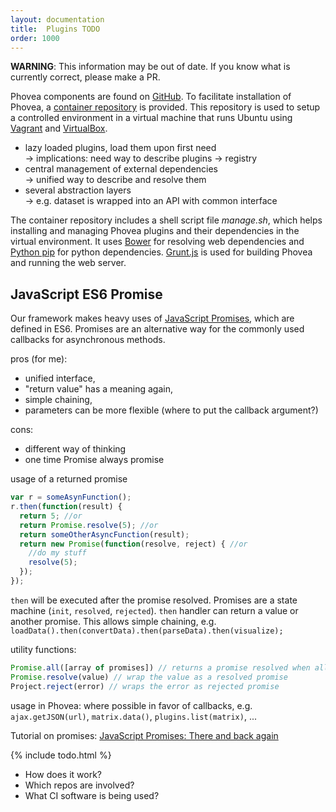 ```yaml
---
layout: documentation
title:  Plugins TODO
order: 1000
---
```


**WARNING**: This information may be out of date.
If you know what is currently correct, please make a PR.

Phovea components are found on [GitHub](https://github.com/phovea). To facilitate installation of Phovea, a [container repository](https://github.com/phovea/phovea_web_container) is provided. This repository is used to setup a controlled environment in a virtual machine that runs Ubuntu using [Vagrant](https://www.vagrantup.com/) and [VirtualBox](https://www.virtualbox.org/). 

* lazy loaded plugins, load them upon first need <br>
   -> implications: need way to describe plugins -> registry
* central management of external dependencies <br>
   -> unified way to describe and resolve them
* several abstraction layers <br>
   -> e.g. dataset is wrapped into an API with common interface

The container repository includes a shell script file *manage.sh*, which helps installing and managing Phovea plugins and their dependencies in the virtual environment. It uses [Bower](http://bower.io/) for resolving web dependencies and [Python pip](https://pypi.python.org/pypi/pip) for python dependencies. [Grunt.js](http://gruntjs.com/) is used for building Phovea and running the web server.

## JavaScript ES6 Promise

Our framework makes heavy uses of [JavaScript Promises](http://www.promises.org), which are defined in ES6. Promises are an alternative way for the commonly used callbacks for asynchronous methods. 

pros (for me):

* unified interface,
* "return value" has a meaning again,
* simple chaining,
* parameters can be more flexible (where to put the callback argument?)

cons:

* different way of thinking
* one time Promise always promise

usage of a returned promise
```javascript
var r = someAsynFunction();
r.then(function(result) {
  return 5; //or
  return Promise.resolve(5); //or
  return someOtherAsyncFunction(result);
  return new Promise(function(resolve, reject) { //or
    //do my stuff
    resolve(5);
  });
});
```

`then` will be executed after the promise resolved. Promises are a state machine (`init`, `resolved`, `rejected`). `then` handler can return a value or another promise. This allows simple chaining, e.g. `loadData().then(convertData).then(parseData).then(visualize);`

utility functions:

```javascript
Promise.all([array of promises]) // returns a promise resolved when all are resolved
Promise.resolve(value) // wrap the value as a resolved promise
Project.reject(error) // wraps the error as rejected promise
```

usage in Phovea: where possible in favor of callbacks, e.g. `ajax.getJSON(url)`, `matrix.data()`, `plugins.list(matrix)`, ...

Tutorial on promises:
[JavaScript Promises: There and back again](http://html5rocks.com/en/tutorials/es6/promises)

{% include todo.html %}

* How does it work?
* Which repos are involved?
* What CI software is being used?